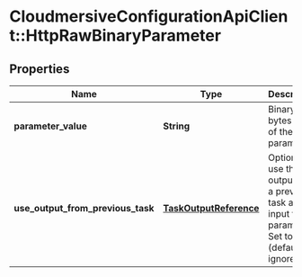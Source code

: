 # CloudmersiveConfigurationApiClient::HttpRawBinaryParameter

## Properties
Name | Type | Description | Notes
------------ | ------------- | ------------- | -------------
**parameter_value** | **String** | Binary bytes value of the parameter | [optional] 
**use_output_from_previous_task** | [**TaskOutputReference**](TaskOutputReference.md) | Optional; use the output from a previous task as the input to this parameter.  Set to null (default) to ignore. | [optional] 



